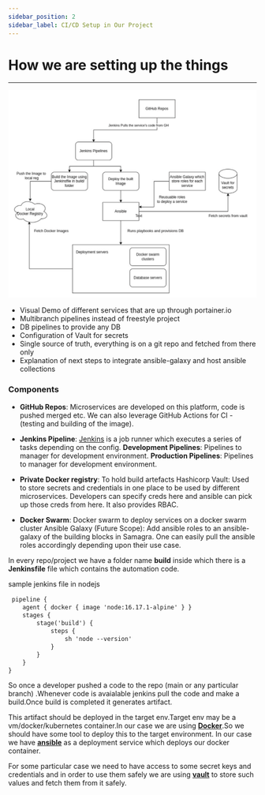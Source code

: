 ```yaml
---
sidebar_position: 2
sidebar_label: CI/CD Setup in Our Project
---
```

# How we are setting up the things
--- 
![CI CD FLOW](../../../static/img/ci_cd_flow.png)
 
 * Visual Demo of different services that are up through portainer.io
 * Multibranch pipelines instead of freestyle project
 * DB pipelines to provide any DB
 * Configuration of Vault for secrets
 * Single source of truth, everything is on a git repo and fetched from there only
 * Explanation of next steps to integrate ansible-galaxy and host ansible collections

### Components
 * **GitHub Repos**: Microservices are developed on this platform, code is pushed merged etc. We can also leverage GitHub Actions for CI - (testing and building of the image).

* **Jenkins Pipeline**:  [Jenkins](https://www.jenkins.io/) is a job runner which executes a series of tasks depending on the config.
        **Development Pipelines**: Pipelines to manager for development  environment.
        **Production Pipelines**: Pipelines to manager for development  environment.

* **Private Docker registry**: To hold build artefacts
Hashicorp Vault: Used to store secrets and credentials in one place to be used by different microservices. Developers can specify creds here and ansible can pick up those creds from here. It also provides RBAC.

* **Docker Swarm**: Docker swarm to deploy services on a docker swarm cluster
Ansible Galaxy (Future Scope): Add ansible roles to an ansible-galaxy of the building blocks in Samagra. One can easily pull the ansible roles accordingly depending upon their use case. 


In every repo/project we have a folder name **build** inside which there is a **Jenkinsfile** file which contains the automation code.

sample jenkins file in nodejs



```tsx 
 pipeline {
    agent { docker { image 'node:16.17.1-alpine' } }
    stages {
        stage('build') {
            steps {
                sh 'node --version'
            }
        }
    }
}
```
So once a developer pushed a code to the repo (main or any particular branch) .Whenever code is avaialable jenkins pull the code and make a build.Once build is completed it generates artifact. 

This artifact should be deployed in the target env.Target env may be a vm/docker/kubernetes container.In our case we are using [**Docker**](https://www.docker.com/).So we should have some tool to deploy this to the target environment. In our case we have [**ansible**](https://www.ansible.com/) as a deployment service which deploys our docker container.

For some particular case we need to have access to some secret keys and credentials and in order to use them safely we are using [**vault**](https://www.hashicorp.com/products/vault/secrets-management) to store such values and fetch them from it safely.